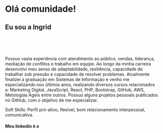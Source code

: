 <h1>Olá comunidade!</h1>

<h2>Eu sou a Ingrid</h2>
<br>
<br>
<br>
<p>Possuo vasta experiência com atendimento ao público, vendas, liderança, mediação de conflitos e trabalho em equipe. Ao longo da minha carreira desenvolvi meu senso de adaptabilidade, resiliência, capacidade de trabalhar sob pressão e capacidade de resolver problemas.
Atualmente finalizei a graduação em Sistemas de Informação e venho me especializando nos últimos anos, realizando diversos cursos relacionados a: Marketing Digital, JavaScript, React, PHP, Bootstrap, GitHub, AWS, Metologias Ágeis entre outros. Possuo alguns projetos pessoais publicados no GitHub, com o objetivo de me especializar.

Soft Skills: Perfil pró-ativo, flexível, bom relacionamento interpessoal, comunicativa.</p>

<h4>
   <p>Meu linkedin é o</p><a href="https://www.linkedin.com/in/ingridkathlen/" target="_blank"></a> 
</h4>
